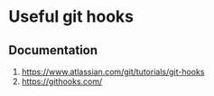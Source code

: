 # Useful git hooks

## Documentation

1. https://www.atlassian.com/git/tutorials/git-hooks
2. https://githooks.com/
